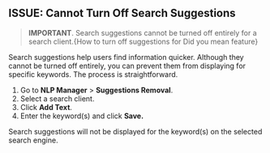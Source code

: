 ## ISSUE: Cannot Turn Off Search Suggestions 
> **IMPORTANT**. Search suggestions cannot be turned off entirely for a search client.{How to turn off suggestions for Did you mean feature}

Search suggestions help users find information quicker. Although they cannot be turned off entirely, you can prevent them from displaying for specific keywords. The process is straightforward.

1. Go to **NLP Manager** > **Suggestions Removal**.
2. Select a search client.
3. Click **Add Text**.
4. Enter the keyword(s) and click **Save.**

Search suggestions will not be displayed for the keyword(s) on the selected search engine.
